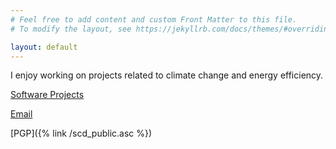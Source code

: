 ```yaml
---
# Feel free to add content and custom Front Matter to this file.
# To modify the layout, see https://jekyllrb.com/docs/themes/#overriding-theme-defaults

layout: default
---
```

I enjoy working on projects related to climate change and energy efficiency.

[Software Projects](https://github.com/systemcatch)

[Email](mailto:chris@systemcat.ch)

[PGP]({% link /scd_public.asc %})
